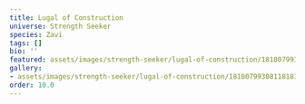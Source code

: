 ```yaml
---
title: Lugal of Construction
universe: Strength Seeker
species: Zavi
tags: []
bio: ''
featured: assets/images/strength-seeker/lugal-of-construction/1810079930811818329_1.jpg
gallery:
- assets/images/strength-seeker/lugal-of-construction/1810079930811818329_1.jpg
order: 10.0
---
```

